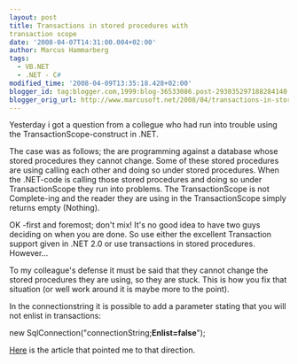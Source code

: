 ```yaml
---
layout: post
title: Transactions in stored procedures with
transaction scope
date: '2008-04-07T14:31:00.004+02:00'
author: Marcus Hammarberg
tags:
  - VB.NET
  - .NET - C#
modified_time: '2008-04-09T13:35:18.428+02:00'
blogger_id: tag:blogger.com,1999:blog-36533086.post-293035297188284140
blogger_orig_url: http://www.marcusoft.net/2008/04/transactions-in-stored-procedures-with.html
---
```



Yesterday i got a question from a collegue who had run into trouble
using the TransactionScope-construct in .NET.

The case was as follows; the are programming against a database whose
stored procedures they cannot change. Some of these stored procedures
are using calling each other and doing so under stored procedures. When
the .NET-code is calling those stored procedures and doing so under
TransactionScope they run into problems. The TransactionScope is not
Complete-ing and the reader they are using in the TransactionScope
simply returns empty (Nothing).

OK -first and foremost; don't mix! It's no good idea to have two guys
deciding on when you are done. So use either the excellent Transaction
support given in .NET 2.0 or use transactions in stored procedures.
However...

To my colleague's defense it must be said that they cannot change the
stored procedures they are using, so they are stuck. This is how you fix
that situation (or well work around it is maybe more to the point).

In the connectionstring it is possible to add a parameter stating that
you will not enlist in transactions:

new
SqlConnection("connectionString;**Enlist=false**");

[Here](http://blogs.msdn.com/florinlazar/archive/2005/09/29/475546.aspx)
is the article that pointed me to that direction.
